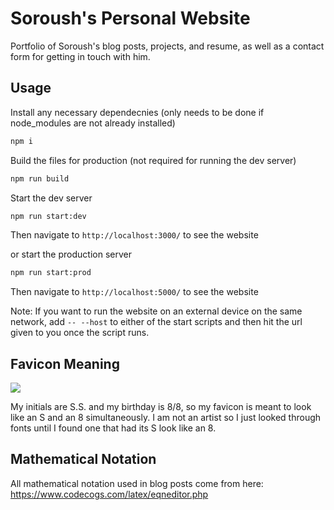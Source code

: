 # Soroush's Personal Website

Portfolio of Soroush's blog posts, projects, and resume, as well as a contact form for getting in touch with him.

## Usage

Install any necessary dependecnies (only needs to be done if node_modules are not already installed)

```bash
npm i
```

Build the files for production (not required for running the dev server)

```bash
npm run build
```

Start the dev server

```bash
npm run start:dev
```

Then navigate to `http://localhost:3000/` to see the website

or start the production server

```bash
npm run start:prod
```

Then navigate to `http://localhost:5000/` to see the website

Note: If you want to run the website on an external device on the same network, add `-- --host` to either of the start scripts and then hit the url given to you once the script runs.

## Favicon Meaning

![](/images/favicon.ico)

My initials are S.S. and my birthday is 8/8, so my favicon is meant to look like an S and an 8 simultaneously. I am not an artist so I just looked through fonts until I found one that had its S look like an 8.

## Mathematical Notation

All mathematical notation used in blog posts come from here: https://www.codecogs.com/latex/eqneditor.php
